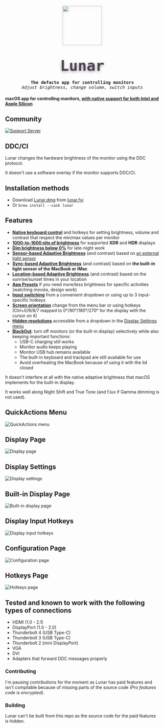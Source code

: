 <p align="center">
    <a href="https://lunar.fyi/"><img width="128" height="128" src="https://static.lunar.fyi/svg/lunar.svg" style="filter: drop-shadow(0px 2px 4px rgba(80, 50, 6, 0.2));"></a>
  <h1 align="center"><code style="text-shadow: 0px 3px 10px rgba(8, 0, 6, 0.35); font-size: 3rem; font-family: ui-monospace, Menlo, monospace; font-weight: 800; background: transparent; color: #4d3e56; padding: 0.2rem 0.2rem; border-radius: 6px">Lunar</code></h1>
  <h4 align="center" style="padding: 0; margin: 0; font-family: ui-monospace, monospace;">The defacto app for controlling monitors</h4>
  <h6 align="center" style="padding: 0; margin: 0; font-family: ui-monospace, monospace; font-weight: 400;">Adjust brightness, change volume, switch inputs</h6>
</p>

#### macOS app for controlling monitors, [with native support for both Intel and Apple Silicon](https://lunar.fyi/#m1)

## Community

[![Support Server](https://img.shields.io/discord/852182428155904010.svg?label=Discord&logo=Discord&colorB=7289da&style=for-the-badge)](https://discord.gg/dJPHpWgAhV)

## DDC/CI

Lunar changes the hardware brightness of the monitor using the DDC protocol.

It doesn't use a software overlay if the monitor supports DDC/CI.

## Installation methods
- Download [Lunar.dmg](https://lunar.fyi/download/latest) from [lunar.fyi](https://lunar.fyi/)
- Or `brew install --cask lunar`

## Features
- **[Native keyboard control](https://lunar.fyi/#keys)** and hotkeys for setting brightness, volume and contrast that respect the min/max values per monitor
- **[1000-to-1600 nits of brightness](https://lunar.fyi/#xdr)** for supported **XDR** and **HDR** displays
- **[Dim brightness below 0%](https://lunar.fyi/#subzero)** for late-night work
- **[Sensor-based Adaptive Brightness](https://lunar.fyi/#sensor)** (and contrast) based on [an external light sensor](https://lunar.fyi/sensor)
- **[Sync-based Adaptive Brightness](https://lunar.fyi/#sync)** (and contrast) based on **the built-in light sensor of the MacBook or iMac**
- **[Location-based Adaptive Brightness](https://lunar.fyi/#location)** (and contrast) based on the sunrise/sunset times in your location
- **[App Presets](https://lunar.fyi/#configuration-page)** if you need more/less brightness for specific activities (watching movies, design work)
- **[Input switching](#input-hotkeys)** from a convenient dropdown or using up to 3 input-specific hotkeys
- **[Screen orientation](https://lunar.fyi/#display-settings-page)** change from the menu bar or using hotkeys (Ctrl+0/9/8/7 mapped to 0°/90°/180°/270° for the display with the cursor on it)
- **[Hidden resolutions](https://lunar.fyi/#display-settings-page)** accessible from a dropdown in the [Display Settings menu](#display-settings)
- **[BlackOut](https://lunar.fyi/#blackout)**: turn off monitors (or the built-in display) selectively while also keeping important functions:
    - USB-C charging still works
    - Monitor audio keeps playing
    - Monitor USB hub remains available
    - The built-in keyboard and trackpad are still available for use
    - Avoid overheating the MacBook because of using it with the lid closed

It doesn't interfere at all with the native adaptive brightness that macOS implements for the built-in display.

It works well along Night Shift and True Tone (and f.lux if Gamma dimming is not used).


## QuickActions Menu

![QuickActions menu](https://files.lunar.fyi/menu-density-demo.png)

## Display Page

![Display page](https://files.lunar.fyi/display-page.png)

## Display Settings

![Display settings](https://files.lunar.fyi/display-settings.png)

## Built-in Display Page

![Built-in display page](https://files.lunar.fyi/builtin-page.png)

## Display Input Hotkeys

![Display input hotkeys](https://files.lunar.fyi/input-hotkeys.png)

## Configuration Page

![Configuration page](https://files.lunar.fyi/configuration-page.png)

## Hotkeys Page

![Hotkeys page](https://files.lunar.fyi/hotkeys-page.png)


## Tested and known to work with the following types of connections
- HDMI (1.0 - 2.1)
- DisplayPort (1.0 - 2.0)
- Thunderbolt 4 (USB Type-C)
- Thunderbolt 3 (USB Type-C)
- Thunderbolt 2 (mini DisplayPort)
- VGA
- DVI
- Adapters that forward DDC messages properly

### Contributing
I'm pausing contributions for the moment as Lunar has paid features and isn't compilable because of missing parts of the source code *(Pro features code is encrypted)*.

### Building
Lunar can't be built from this repo as the source code for the paid features is hidden.
